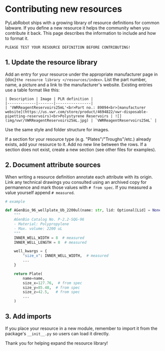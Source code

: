 # Contributing new resources

PyLabRobot ships with a growing library of resource definitions for common labware.
If you define a new resource it helps the community when you contribute it back.
This page describes the information to include and how to format it.

```{attention}
PLEASE TEST YOUR RESOURCE DEFINITION BEFORE CONTRIBUTING!
```

## 1. Update the resource library

Add an entry for your resource under the appropriate manufacturer page in
{doc}`the resource library </resources/index>`.
List the part number, name, a picture and a link to the manufacturer's website.
Existing entries use a table format like this:

```
| Description | Image | PLR definition |
|-------------|-------|----------------|
| 'VWRReagentReservoirs25mL'<br>Part no.: 89094<br>[manufacturer website](https://us.vwr.com/store/product/4694822/vwr-disposable-pipetting-reservoirs)<br>Polystyrene Reservoirs | ![](img/vwr/VWRReagentReservoirs25mL.jpg) | `VWRReagentReservoirs25mL` |
```

Use the same style and folder structure for images.

If a section for your resource type (e.g. "Plates"/"Troughs"/etc.) already exists, add your resource to it. Add no new line between the rows.
If a section does not exist, create a new section (see other files for examples).

## 2. Document attribute sources

When writing a resource definition annotate each attribute with its origin.
Link any technical drawings you consulted using an archived copy for
permanence and mark those values with `# from spec`.
If you measured a value yourself append `# measured`.

````python
# example

def AGenBio_96_wellplate_Ub_2200ul(name: str, lid: Optional[Lid] = None) -> Plate:
    """
    AGenBio Catalog No. P-2.2-SQG-96
    - Material: Polypropylene
    - Max. volume: 2200 uL
    """
    INNER_WELL_WIDTH = 8  # measured
    INNER_WELL_LENGTH = 8  # measured

    well_kwargs = {
        "size_x": INNER_WELL_WIDTH,  # measured
        ...
    }

    return Plate(
        name=name,
        size_x=127.76,  # from spec
        size_y=85.48,  # from spec
        size_z=42.5,   # from spec
        ...
    )
````

## 3. Add imports

If you place your resource in a new module, remember to import it from the
package's `__init__.py` so users can load it directly.

Thank you for helping expand the resource library!
